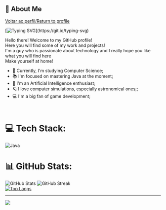 ## 🌌 About Me
[Voltar ao perfil/Return to profile](https://github.com/DeVinc1)

[![Typing SVG](https://readme-typing-svg.herokuapp.com/?font=Noto+Sans+Mono&size=15&pause=1000&color=F7F7F7&center=true&vCenter=true&width=1000&height=20&lines=Hi!+My+name+is+Marcos%2C+welcome+to+my+GitHub!)](https://git.io/typing-svg)

Hello there! Welcome to my GitHub profile!<br> 
Here you will find some of my work and projects!<br>
I'm a guy who is passionate about technology and I really hope you like what you will find here<br>
Make yourself at home!<br>

- 🚀 Currently, I'm studying Computer Science;
- 📚 I'm focused on mastering Java at the moment;
- 🤖 I'm an Artificial Intelligence enthusiast;
- 🪐 I love computer simulations, especially astronomical ones;;
- 💻 I'm a big fan of game development;

<br>

# 💻 Tech Stack:
![Java](https://img.shields.io/badge/java-%23ED8B00.svg?style=for-the-badge&logo=java&logoColor=white)

# 📊 GitHub Stats:
![GitHub Stats](https://github-readme-stats.vercel.app/api?username=DeVinc1&show_icons=true&theme=dark&hide_border=false&include_all_commits=true&count_private=true)
![GitHub Streak](https://github-readme-streak-stats.herokuapp.com/?user=DeVinc1&theme=dark&hide_border=false)<br/>
[![Top Langs](https://github-readme-stats.vercel.app/api/top-langs/?username=DeVinc1&theme=dark)](https://github.com/DeVinc1/github-readme-stats)

---
[![](https://visitcount.itsvg.in/api?id=DeVinc1&icon=2&color=12)](https://visitcount.itsvg.in)
